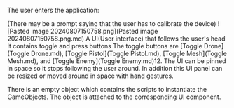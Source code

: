 The user enters the application:

(There may be a prompt saying that the user has to calibrate the device)
![Pasted image 20240807150758.png](Pasted image 20240807150758.png.md)
A UI(User interface) that follows the user's head 
		It contains toggle and press buttons
			The toggle buttons are [Toggle Drone](Toggle Drone.md), [Toggle Pistol](Toggle Pistol.md), [Toggle Mesh](Toggle Mesh.md), and [Toggle Enemy](Toggle Enemy.md)12.
The UI can be pinned in space so it stops following the user around. In addition this UI panel can be resized or moved around in space with hand gestures.

There is an empty object which contains the scripts to instantiate the GameObjects. The object is attached to the corresponding UI component.

